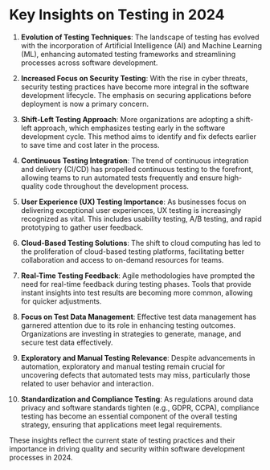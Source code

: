 # Key Insights on Testing in 2024

1. **Evolution of Testing Techniques**: The landscape of testing has evolved with the incorporation of Artificial Intelligence (AI) and Machine Learning (ML), enhancing automated testing frameworks and streamlining processes across software development.

2. **Increased Focus on Security Testing**: With the rise in cyber threats, security testing practices have become more integral in the software development lifecycle. The emphasis on securing applications before deployment is now a primary concern.

3. **Shift-Left Testing Approach**: More organizations are adopting a shift-left approach, which emphasizes testing early in the software development cycle. This method aims to identify and fix defects earlier to save time and cost later in the process.

4. **Continuous Testing Integration**: The trend of continuous integration and delivery (CI/CD) has propelled continuous testing to the forefront, allowing teams to run automated tests frequently and ensure high-quality code throughout the development process.

5. **User Experience (UX) Testing Importance**: As businesses focus on delivering exceptional user experiences, UX testing is increasingly recognized as vital. This includes usability testing, A/B testing, and rapid prototyping to gather user feedback.

6. **Cloud-Based Testing Solutions**: The shift to cloud computing has led to the proliferation of cloud-based testing platforms, facilitating better collaboration and access to on-demand resources for teams.

7. **Real-Time Testing Feedback**: Agile methodologies have prompted the need for real-time feedback during testing phases. Tools that provide instant insights into test results are becoming more common, allowing for quicker adjustments.

8. **Focus on Test Data Management**: Effective test data management has garnered attention due to its role in enhancing testing outcomes. Organizations are investing in strategies to generate, manage, and secure test data effectively.

9. **Exploratory and Manual Testing Relevance**: Despite advancements in automation, exploratory and manual testing remain crucial for uncovering defects that automated tests may miss, particularly those related to user behavior and interaction.

10. **Standardization and Compliance Testing**: As regulations around data privacy and software standards tighten (e.g., GDPR, CCPA), compliance testing has become an essential component of the overall testing strategy, ensuring that applications meet legal requirements.

These insights reflect the current state of testing practices and their importance in driving quality and security within software development processes in 2024.